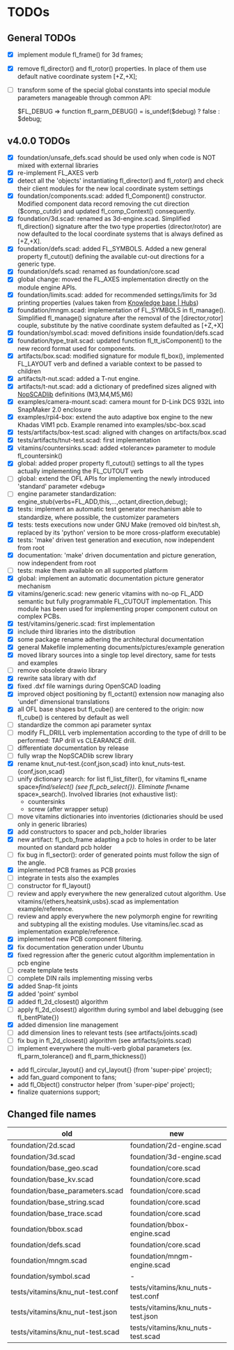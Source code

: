 # TODOs

## General TODOs

- [x] implement module fl_frame() for 3d frames;
- [x] remove fl_director() and fl_rotor() properties. In place of them use
  default native coordinate system [+Z,+X];
- [ ] transform some of the special global constants into special module
  parameters manageable through common API:

    \$FL\_DEBUG ⇒ function fl_parm_DEBUG() = is_undef($debug) ? false : $debug;

## v4.0.0 TODOs

- [x] foundation/unsafe_defs.scad should be used only when code is NOT mixed
  with external libraries
- [x] re-implement FL_AXES verb
- [x] detect all the 'objects' instantiating fl_director() and fl_rotor() and
  check their client modules for the new local coordinate system settings
- [x] foundation/components.scad: added fl_Component() constructor. Modified
  component data record removing the cut direction ($comp_cutdir) and updated
  fl_comp_Context() consequently.
- [x] foundation/3d.scad: renamed as 3d-engine.scad. Simplified fl_direction()
  signature after the two type properties (director/rotor) are now defaulted to
  the local coordinate  systems that is always defined as [+Z,+X].
- [x] foundation/defs.scad: added FL_SYMBOLS. Added a new general property
  fl_cutout() defining the available cut-out directions for a generic type.
- [x] foundation/defs.scad: renamed as foundation/core.scad
- [x] global change: moved the FL_AXES implementation directly on the module
  engine APIs.
- [x] foundation/limits.scad: added for recommended settings/limits for 3d
  printing properties (values taken from [Knowledge base |
  Hubs](https://www.hubs.com/knowledge-base/))
- [x] foundation/mngm.scad: implementation of FL_SYMBOLS in fl_manage().
  Simplified fl_manage() signature after the removal of the [director,rotor]
  couple, substitute by the native  coordinate system defaulted as [+Z,+X]
- [x] foundation/symbol.scad: moved definitions inside foundation/defs.scad
- [x] foundation/type_trait.scad: updated function fl_tt_isComponent() to the
  new record format used for components.
- [x] artifacts/box.scad: modified signature for module fl_box(), implemented
  FL_LAYOUT verb and defined a variable context to be passed to children
- [x] artifacts/t-nut.scad: added a T-nut engine.
- [X] artifacts/t-nut.scad: add a dictionary of predefined sizes aligned with
  [NopSCADlib](https://github.com/nophead/NopSCADlib) definitions (M3,M4,M5,M6)
- [x] examples/camera-mount.scad: camera mount for D-Link DCS 932L into
  SnapMaker 2.0 enclosure
- [x] examples/rpi4-box: extend the auto adaptive box engine to the new Khadas
  VIM1 pcb. Example renamed into examples/sbc-box.scad
- [x] tests/artifacts/box-test.scad: aligned with changes on artifacts/box.scad
- [x] tests/artifacts/tnut-test.scad: first implementation
- [x] vitamins/countersinks.scad: added «tolerance» parameter to module
  fl_countersink()
- [x] global: added proper property fl_cutout() settings to all the types
  actually implementing the FL_CUTOUT verb
- [ ] global: extend the OFL APIs for implementing the newly introduced
  'standard' parameter «debug»
- [ ] engine parameter standardization:
        engine_stub(verbs=FL_ADD,this,...,octant,direction,debug);
- [x] tests: implement an automatic test generator mechanism able to
  standardize, where possible, the customizer parameters
- [x] tests: tests executions now under GNU Make (removed old bin/test.sh,
  replaced by its 'python' version to be more cross-platform executable)
- [x] tests: 'make' driven test generation and execution, now independent from
  root
- [x] documentation: 'make' driven documentation and picture generation, now
  independent from root
- [ ] tests: make them available on all supported platform
- [x] global: implement an automatic documentation picture generator mechanism
- [x] vitamins/generic.scad: new generic vitamins with no-op FL_ADD semantic but
  fully programmable FL_CUTOUT implementation. This module has been used for
  implementing proper  component cutout on complex PCBs.
- [x] test/vitamins/generic.scad: first implementation
- [x] include third libraries into the distribution
- [x] some package rename adhering the architectural documentation
- [x] general Makefile implementing documents/pictures/example generation
- [x] moved library sources into a single top level directory, same for tests
  and examples
- [ ] remove obsolete drawio library
- [x] rewrite sata library with dxf
- [x] fixed .dxf file warnings during OpenSCAD loading
- [x] improved object positioning by fl_octant() extension now managing also
  'undef' dimensional translations
- [x] all OFL base shapes but fl_cube() are centered to the origin: now
  fl_cube() is centered by default as well
- [ ] standardize the common api parameter syntax
- [ ] modify FL_DRILL verb implementation according to the type of drill to be
  performed: TAP drill vs CLEARANCE drill.
- [ ] differentiate documentation by release
- [ ] fully wrap the NopSCADlib screw library
- [x] rename knut_nut-test.{conf,json,scad} into knut_nuts-test.{conf,json,scad}
- [ ] unify dictionary search: for list fl_list_filter(), for vitamins fl_«name
  space»_find/select() (see fl_pcb_select{}). Eliminate fl_«name
  space»_search(). Involved libraries (not exhaustive list):
  - countersinks
  - screw (after wrapper setup)
- [ ] move vitamins dictionaries into inventories (dictionaries should be used
  only in generic libraries)
- [x] add constructors to spacer and pcb_holder libraries
- [x] new artifact: fl_pcb_frame adapting a pcb to holes in order to be later
  mounted on standard pcb holder
- [ ] fix bug in fl_sector(): order of generated points must follow the sign of
  the angle.
- [x] implemented PCB frames as PCB proxies
- [ ] integrate in tests also the examples
- [ ] constructor for fl_layout()
- [ ] review and apply everywhere the new generalized cutout algorithm. Use
  vitamins/{ethers,heatsink,usbs}.scad as implementation example/reference.
- [ ] review and apply everywhere the new polymorph engine for rewriting and
  subtyping all the existing modules. Use vitamins/iec.scad as implementation
  example/reference.
- [x] implemented new PCB component filtering.
- [x] fix documentation generation under Ubuntu
- [x] fixed regression after the generic cutout algorithm implementation in pcb
  engine
- [ ] create template tests
- [ ] complete DIN rails implementing missing verbs
- [x] added Snap-fit joints
- [x] added 'point' symbol
- [x] added fl_2d_closest() algorithm
- [ ] apply fl_2d_closest() algorithm during symbol and label debugging (see fl_bentPlate{})
- [x] added dimension line management
- [ ] add dimension lines to relevant tests (see artifacts/joints.scad)
- [ ] fix bug in fl_2d_closest() algorithm (see artifacts/joints.scad)
- [ ] implement everywhere the multi-verb global parameters (ex.
  fl_parm_tolerance() and fl_parm_thickness())
- add fl_circular_layout{} and cyl_layout{} (from 'super-pipe' project);
- add fan_guard component to fans;
- add fl_Object() constructor helper (from 'super-pipe' project);
- finalize quaternions support;

## Changed file names

| old                               | new                               |
| --------                          | --------                          |
| foundation/2d.scad                | foundation/2d-engine.scad         |
| foundation/3d.scad                | foundation/3d-engine.scad         |
| foundation/base_geo.scad          | foundation/core.scad              |
| foundation/base_kv.scad           | foundation/core.scad              |
| foundation/base_parameters.scad   | foundation/core.scad              |
| foundation/base_string.scad       | foundation/core.scad              |
| foundation/base_trace.scad        | foundation/core.scad              |
| foundation/bbox.scad              | foundation/bbox-engine.scad       |
| foundation/defs.scad              | foundation/core.scad              |
| foundation/mngm.scad              | foundation/mngm-engine.scad       |
| foundation/symbol.scad            | -                                 |
| tests/vitamins/knu_nut-test.conf  | tests/vitamins/knu_nuts-test.conf |
| tests/vitamins/knu_nut-test.json  | tests/vitamins/knu_nuts-test.json |
| tests/vitamins/knu_nut-test.scad  | tests/vitamins/knu_nuts-test.scad |

